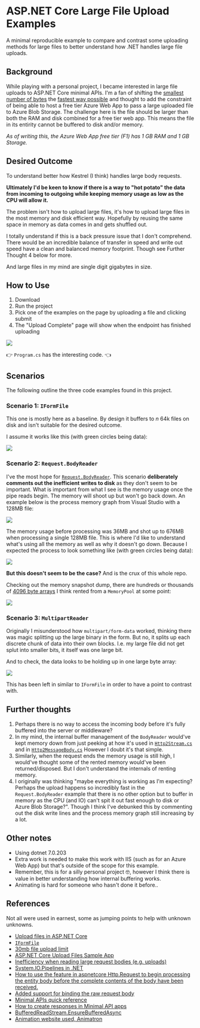 # ASP.NET Core Large File Upload Examples
A minimal reproducible example to compare and contrast some uploading methods for large files to better understand how .NET handles large file uploads.

## Background
While playing with a personal project, I became interested in large file uploads to ASP.NET Core minimal APIs. I'm a fan of shifting the [smallest number of bytes](https://github.com/nikouu/TinyWordle) the [fastest way possible](https://github.com/nikouu/dotnet-optimization-cheatsheet) and thought to add the constraint of being able to host a free tier Azure Web App to pass a large uploaded file to Azure Blob Storage. The challenge here is the file should be larger than both the RAM and disk combined for a free tier web app. This means the file in its entirity cannot be buffered to disk and/or memory.

*As of writing this, the Azure Web App free tier (F1) has 1 GB RAM and 1 GB Storage.*

## Desired Outcome
To understand better how Kestrel (I think) handles large body requests. 

**Ultimately I'd be keen to know if there is a way to "hot potato" the data from incoming to outgoing while keeping memory usage as low as the CPU will allow it.**

The problem isn't how to upload large files, it's how to upload large files in the most memory and disk efficient way. Hopefully by reusing the same space in memory as data comes in and gets shuffled out.

I totally understand if this is a back pressure issue that I don't comprehend. There would be an incredible balance of transfer in speed and write out speed have a clean and balanced memory footprint. Though see Further Thought 4 below for more.

And large files in my mind are single digit gigabytes in size.

## How to Use

1. Download
2. Run the project
3. Pick one of the examples on the page by uploading a file and clicking submit
4. The "Upload Complete" page will show when the endpoint has finished uploading

![](images/webpage.jpg)

👉 `Program.cs` has the interesting code. 👈

## Scenarios
The following outline the three code examples found in this project. 

### Scenario 1: `IFormFile`
This one is mostly here as a baseline. By design it buffers to *n* 64k files on disk and isn't suitable for the desired outcome.

I assume it works like this (with green circles being data):

![](images/ifromfileanimation.gif)

### Scenario 2: `Request.BodyReader`
I've the most hope for [`Request.BodyReader`](https://learn.microsoft.com/en-us/dotnet/api/microsoft.aspnetcore.http.httprequest.bodyreader?view=aspnetcore-7.0). This scenario **deliberately comments out the inefficient writes to disk** as they don't seem to be important. What is important from what I see is the memory usage once the pipe reads begin. The memory will shoot up but won't go back down. An example below is the process memory graph from Visual Studio with a 128MB file:

![](images/processmemory1.jpg)

The memory usage before processing was 36MB and shot up to 676MB when processing a single 128MB file. This is where I'd like to understand what's using all the memory as well as why it doesn't go down. Because I expected the process to look something like (with green circles being data):

![](images/bodyreader.gif)

**But this doesn't seem to be the case?** And is the crux of this whole repo.


Checking out the memory snapshot dump, there are hundreds or thousands of [4096 byte arrays](https://github.com/dotnet/aspnetcore/issues/30545#issuecomment-788072866) I think rented from a `MemoryPool` at some point:

![](images/memorysnapshot1.jpg)

### Scenario 3: `MultipartReader`
Originally I misunderstood how `multipart/form-data` worked, thinking there was magic splitting up the large binary in the form. But no, it splits up each discrete chunk of data into their own blocks. I.e. my large file did not get splut into smaller bits, it itself was one large bit.

And to check, the data looks to be holding up in one large byte array:

![](images/multipartperformance1.jpg)

This has been left in similar to `IFormFile` in order to have a point to contrast with.
## Further thoughts
1. Perhaps there is no way to access the incoming body before it's fully buffered into the server or middleware?
1. In my mind, the internal buffer management of the `BodyReader` would've kept memory down from just peeking at how it's used in [`Http2Stream.cs`](https://github.com/dotnet/aspnetcore/blob/7d0c27344d193cb6ad263732d1fef6d3e0fd1f71/src/Servers/Kestrel/Core/src/Internal/Http2/Http2Stream.cs#L497) and in [`Http2MessageBody.cs`](https://github.com/dotnet/aspnetcore/blob/bec278eabea54f63da15e10e654bdfa4168a2479/src/Servers/Kestrel/Core/src/Internal/Http2/Http2MessageBody.cs#L97) However I doubt it's that simple.
1. Similarly, when the request ends the memory usage is still high, I would've thought some of the rented memory would've been returned/disposed. But I don't understand the internals of renting memory.
1. I originally was thinking "maybe everything is working as I'm expecting? Perhaps the upload happens so incredibly fast in the `Request.BodyReader` example that there is no other option but to buffer in memory as the CPU (and IO) can't spit it out fast enough to disk or Azure Blob Storage?". Though I think I've debunked this by commenting out the disk write lines and the process memory graph still increasing by a lot.

## Other notes
- Using dotnet 7.0.203
- Extra work is needed to make this work with IIS (such as for an Azure Web App) but that's outside of the scope for this example.
- Remember, this is for a silly personal project 🤓, however I think there is value in better understanding how internal buffering works.
- Animating is hard for someone who hasn't done it before..


## References
Not all were used in earnest, some as jumping points to help with unknown unknowns.
- [Upload files in ASP.NET Core](https://learn.microsoft.com/en-us/aspnet/core/mvc/models/file-uploads?view=aspnetcore-7.0)
- [`IFormFile`](https://learn.microsoft.com/en-us/aspnet/core/release-notes/aspnetcore-7.0?source=recommendations&view=aspnetcore-7.0#file-uploads-using-iformfile-and-iformfilecollection)
- [30mb file upload limit](https://github.com/aspnet/Announcements/issues/267)
- [ASP.NET Core Upload Files Sample App](https://github.com/dotnet/AspNetCore.Docs/tree/main/aspnetcore/mvc/models/file-uploads/samples/3.x/SampleApp)
- [Inefficiency when reading large request bodies (e.g. uploads)](https://github.com/dotnet/aspnetcore/issues/32467)
- [System.IO.Pipelines in .NET](https://learn.microsoft.com/en-us/dotnet/standard/io/pipelines)
- [How to use the feature in aspnetcore Http.Request to begin processing the entity body before the complete contents of the body have been received.](https://github.com/dotnet/aspnetcore/issues/43084)
- [Added support for binding the raw request body](https://github.com/dotnet/aspnetcore/pull/39388)
- [Minimal APIs quick reference](https://learn.microsoft.com/en-us/aspnet/core/fundamentals/minimal-apis?view=aspnetcore-7.0)
- [How to create responses in Minimal API apps](https://learn.microsoft.com/en-us/aspnet/core/fundamentals/minimal-apis/responses?view=aspnetcore-7.0)
- [BufferedReadStream.EnsureBufferedAsync](https://learn.microsoft.com/en-us/dotnet/api/microsoft.aspnetcore.webutilities.bufferedreadstream.ensurebufferedasync?view=aspnetcore-7.0)
- [Animation website used, Animatron](https://www.animatron.com/studio)
